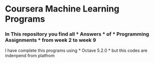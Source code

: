 # Coursera Machine Learning Programs

### In This repository you find all * Answers * of * Programming Assignments * from week 2 to week 9
 I have complete this programs using * Octave 5.2.0 * but this codes are indenpend from platfrom
